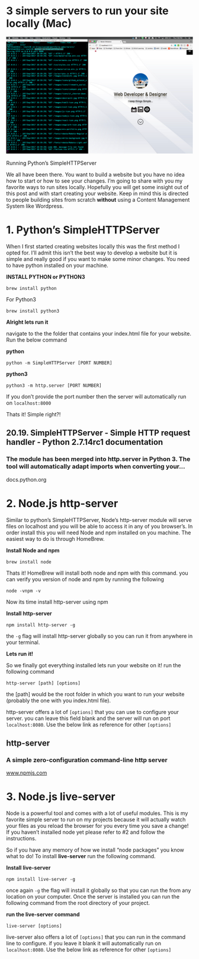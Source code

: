 # 3 simple servers to run your site locally (Mac)

![img](./assets/1*BMQne_tH3Q__M_CQ997zzw.png)

Running Python’s SimpleHTTPServer

We all have been there. You want to build a website but you have no idea how to start or how to see your changes. I’m going to share with you my favorite ways to run sites locally. Hopefully you will get some insight out of this post and with start creating your website. Keep in mind this is directed to people building sites from scratch **without** using a Content Management System like Wordpress.

# **1. Python’s SimpleHTTPServer**

When I first started creating websites locally this was the first method I opted for. I’ll admit this isn’t the best way to develop a website but it is simple and really good if you want to make some minor changes. You need to have python installed on your machine.

**INSTALL PYTHON or PYTHON3**

```
brew install python
```

For Python3

```
brew install python3
```

**Alright lets run it**

navigate to the the folder that contains your index.html file for your website. Run the below command

**python**

```
python -m SimpleHTTPServer [PORT NUMBER]
```

**python3**

```
python3 -m http.server [PORT NUMBER]
```

If you don’t provide the port number then the server will automatically run on `localhost:8000`

Thats it! Simple right?!

## 20.19. SimpleHTTPServer - Simple HTTP request handler - Python 2.7.14rc1 documentation

### The module has been merged into http.server in Python 3. The tool will automatically adapt imports when converting your…

docs.python.org

# 2. Node.js http-server

Similar to python’s SimpleHTTPServer, Node’s http-server module will serve files on localhost and you will be able to access it in any of you browser’s. In order install this you will need Node and npm installed on you machine. The easiest way to do is through HomeBrew.

**Install Node and npm**

```
brew install node
```

Thats it! HomeBrew will install both node and npm with this command. you can verify you version of node and npm by running the following

```
node -vnpm -v
```

Now its time install http-server using npm

**Install http-server**

```
npm install http-server -g
```

the `-g` flag will install http-server globally so you can run it from anywhere in your terminal.

**Lets run it!**

So we finally got everything installed lets run your website on it! run the following command

```
http-server [path] [options]
```

the [path] would be the root folder in which you want to run your website (probably the one with you index.html file).

http-server offers a lot of `[options]` that you can use to configure your server. you can leave this field blank and the server will run on port `localhost:8080`. Use the below link as reference for other `[options]`

## http-server

### A simple zero-configuration command-line http server

www.npmjs.com

# 3. Node.js live-server

Node is a powerful tool and comes with a lot of useful modules. This is my favorite simple server to run on my projects because it will actually watch your files as you reload the browser for you every time you save a change! If you haven’t installed node yet please refer to #2 and follow the instructions.

So if you have any memory of how we install “node packages” you know what to do! To install **live-server** run the following command.

**Install live-server**

```
npm install live-server -g
```

once again `-g` the flag will install it globally so that you can run the from any location on your computer. Once the server is installed you can run the following command from the root directory of your project.

**run the live-server command**

```
live-server [options]
```

live-server also offers a lot of `[options]` that you can run in the command line to configure. if you leave it blank it will automatically run on `localhost:8080`. Use the below link as reference for other `[options]`